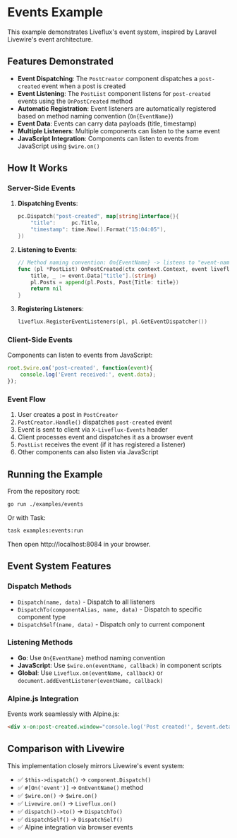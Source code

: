 # Events Example

This example demonstrates Liveflux's event system, inspired by Laravel Livewire's event architecture.

## Features Demonstrated

- **Event Dispatching**: The `PostCreator` component dispatches a `post-created` event when a post is created
- **Event Listening**: The `PostList` component listens for `post-created` events using the `OnPostCreated` method
- **Automatic Registration**: Event listeners are automatically registered based on method naming convention (`On{EventName}`)
- **Event Data**: Events can carry data payloads (title, timestamp)
- **Multiple Listeners**: Multiple components can listen to the same event
- **JavaScript Integration**: Components can listen to events from JavaScript using `$wire.on()`

## How It Works

### Server-Side Events

1. **Dispatching Events**:
   ```go
   pc.Dispatch("post-created", map[string]interface{}{
       "title":     pc.Title,
       "timestamp": time.Now().Format("15:04:05"),
   })
   ```

2. **Listening to Events**:
   ```go
   // Method naming convention: On{EventName} -> listens to "event-name"
   func (pl *PostList) OnPostCreated(ctx context.Context, event liveflux.Event) error {
       title, _ := event.Data["title"].(string)
       pl.Posts = append(pl.Posts, Post{Title: title})
       return nil
   }
   ```

3. **Registering Listeners**:
   ```go
   liveflux.RegisterEventListeners(pl, pl.GetEventDispatcher())
   ```

### Client-Side Events

Components can listen to events from JavaScript:

```javascript
root.$wire.on('post-created', function(event){
    console.log('Event received:', event.data);
});
```

### Event Flow

1. User creates a post in `PostCreator`
2. `PostCreator.Handle()` dispatches `post-created` event
3. Event is sent to client via `X-Liveflux-Events` header
4. Client processes event and dispatches it as a browser event
5. `PostList` receives the event (if it has registered a listener)
6. Other components can also listen via JavaScript

## Running the Example

From the repository root:

```bash
go run ./examples/events
```

Or with Task:

```bash
task examples:events:run
```

Then open http://localhost:8084 in your browser.

## Event System Features

### Dispatch Methods

- `Dispatch(name, data)` - Dispatch to all listeners
- `DispatchTo(componentAlias, name, data)` - Dispatch to specific component type
- `DispatchSelf(name, data)` - Dispatch only to current component

### Listening Methods

- **Go**: Use `On{EventName}` method naming convention
- **JavaScript**: Use `$wire.on(eventName, callback)` in component scripts
- **Global**: Use `Liveflux.on(eventName, callback)` or `document.addEventListener(eventName, callback)`

### Alpine.js Integration

Events work seamlessly with Alpine.js:

```html
<div x-on:post-created.window="console.log('Post created!', $event.detail)">
```

## Comparison with Livewire

This implementation closely mirrors Livewire's event system:

- ✅ `$this->dispatch()` → `component.Dispatch()`
- ✅ `#[On('event')]` → `OnEventName()` method
- ✅ `$wire.on()` → `$wire.on()`
- ✅ `Livewire.on()` → `Liveflux.on()`
- ✅ `dispatch()->to()` → `DispatchTo()`
- ✅ `dispatchSelf()` → `DispatchSelf()`
- ✅ Alpine integration via browser events
